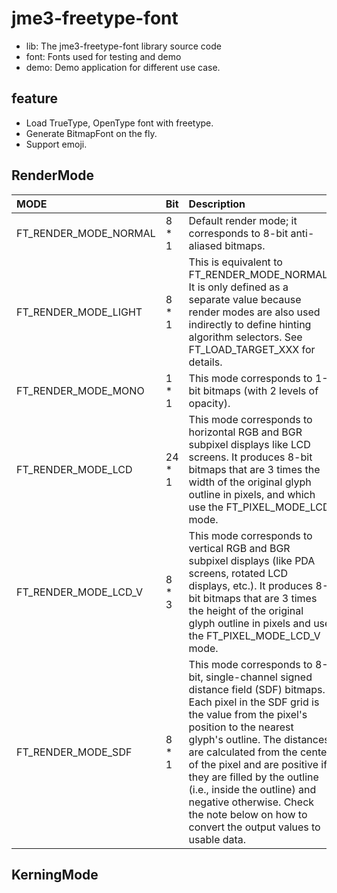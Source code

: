 # jme3-freetype-font

- lib: The jme3-freetype-font library source code
- font: Fonts used for testing and demo
- demo: Demo application for different use case.

## feature

- Load TrueType, OpenType font with freetype.
- Generate BitmapFont on the fly.
- Support emoji.

## RenderMode

| MODE                  | Bit    | Description                                                                                                                                                                                                                                                                                                                                                                                                                    |
|:----------------------|:-------|:-------------------------------------------------------------------------------------------------------------------------------------------------------------------------------------------------------------------------------------------------------------------------------------------------------------------------------------------------------------------------------------------------------------------------------|
| FT_RENDER_MODE_NORMAL | 8 * 1  | Default render mode; it corresponds to 8-bit anti-aliased bitmaps.                                                                                                                                                                                                                                                                                                                                                             |
| FT_RENDER_MODE_LIGHT  | 8 * 1  | This is equivalent to FT_RENDER_MODE_NORMAL. It is only defined as a separate value because render modes are also used indirectly to define hinting algorithm selectors. See FT_LOAD_TARGET_XXX for details.                                                                                                                                                                                                                   |
| FT_RENDER_MODE_MONO   | 1 * 1  | This mode corresponds to 1-bit bitmaps (with 2 levels of opacity).                                                                                                                                                                                                                                                                                                                                                             |
| FT_RENDER_MODE_LCD    | 24 * 1 | This mode corresponds to horizontal RGB and BGR subpixel displays like LCD screens. It produces 8-bit bitmaps that are 3 times the width of the original glyph outline in pixels, and which use the FT_PIXEL_MODE_LCD mode.                                                                                                                                                                                                    |
| FT_RENDER_MODE_LCD_V  | 8 * 3  | This mode corresponds to vertical RGB and BGR subpixel displays (like PDA screens, rotated LCD displays, etc.). It produces 8-bit bitmaps that are 3 times the height of the original glyph outline in pixels and use the FT_PIXEL_MODE_LCD_V mode.                                                                                                                                                                            |
| FT_RENDER_MODE_SDF    | 8 * 1  | This mode corresponds to 8-bit, single-channel signed distance field (SDF) bitmaps. Each pixel in the SDF grid is the value from the pixel's position to the nearest glyph's outline. The distances are calculated from the center of the pixel and are positive if they are filled by the outline (i.e., inside the outline) and negative otherwise. Check the note below on how to convert the output values to usable data. |

## KerningMode